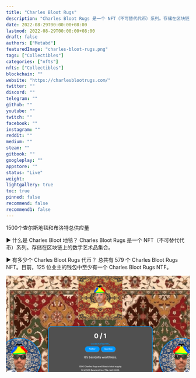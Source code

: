```yaml
---
title: "Charles Bloot Rugs"
description: "Charles Bloot Rugs 是一个 NFT（不可替代代币）系列。存储在区块链上的数字艺术品集合。"
date: 2022-08-29T00:00:00+08:00
lastmod: 2022-08-29T00:00:00+08:00
draft: false
authors: ["Metabd"]
featuredImage: "charles-bloot-rugs.png"
tags: ["Collectibles"]
categories: ["nfts"]
nfts: ["Collectibles"]
blockchain: ""
website: "https://charlesblootrugs.com/"
twitter: ""
discord: ""
telegram: ""
github: ""
youtube: ""
twitch: ""
facebook: ""
instagram: ""
reddit: ""
medium: ""
steam: ""
gitbook: ""
googleplay: ""
appstore: ""
status: "Live"
weight: 
lightgallery: true
toc: true
pinned: false
recommend: false
recommend1: false
---
```

1500个查尔斯地毯和布洛特总供应量

▶ 什么是 Charles Bloot 地毯？
Charles Bloot Rugs 是一个 NFT（不可替代代币）系列。存储在区块链上的数字艺术品集合。

▶ 有多少个 Charles Bloot Rugs 代币？
总共有 579 个 Charles Bloot Rugs NFT。目前，125 位业主的钱包中至少有一个 Charles Bloot Rugs NTF。

![nft](32123214_new.png)